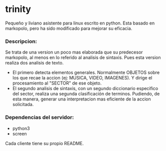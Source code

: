 # trinity
Pequeño y liviano asistente para linux escrito en python.
Esta basado en markopolo, pero ha sido modificado para mejorar su eficacia.

### Descripcion:
Se trata de una version un poco mas elaborada que su predecesor markopolo, al menos en lo referido al analisis de sintaxis. Pues esta version realiza dos analisis de texto.
- El primero detecta elementos generales. Normalmente OBJETOS sobre los que recae la accion (ej: MUSICA, VIDEO, IMAGENES). Y dirige el procesamiento al "SECTOR" de ese objeto.
- El segundo analisis de sintaxis, con un segundo diccionario especifico del sector, realiza una segunda clasificación de terminos. Pudiendo, de esta manera, generar una interpretacion mas eficiente de la accion solicitada.


### Dependencias del servidor:
- python3
- screen

Cada cliente tiene su propio README.


